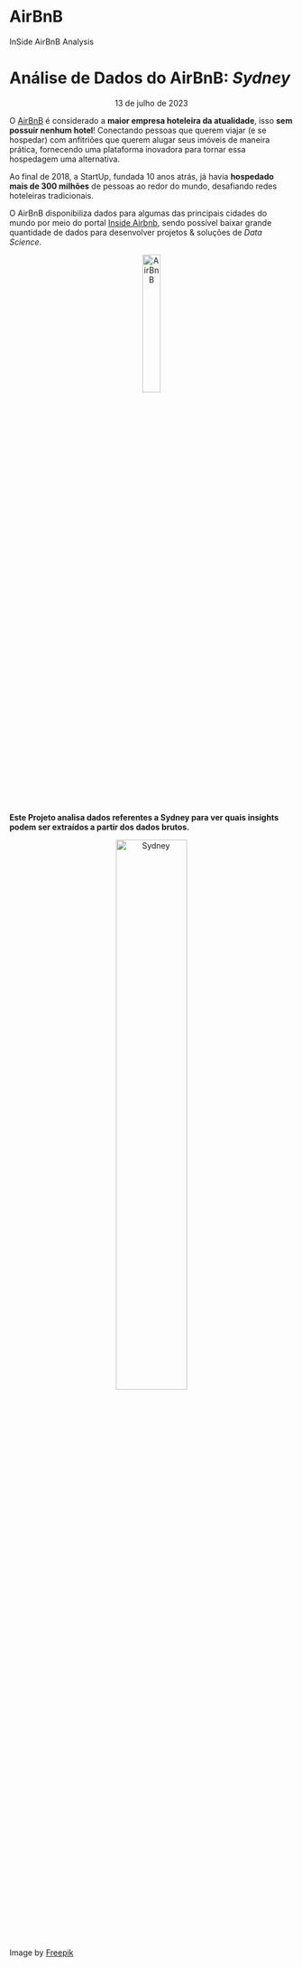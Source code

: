 # AirBnB
InSide AirBnB Analysis

# Análise de Dados do AirBnB: *Sydney*

<p align="center">13 de julho de 2023</p>

O [AirBnB](https://www.airbnb.com/) é considerado a **maior empresa hoteleira da atualidade**, isso **sem possuir nenhum hotel**! Conectando pessoas que querem viajar (e se hospedar) com anfitriões que querem alugar seus imóveis de maneira prática, fornecendo uma plataforma inovadora para tornar essa hospedagem uma alternativa.

Ao final de 2018, a StartUp, fundada 10 anos atrás, já havia **hospedado mais de 300 milhões** de pessoas ao redor do mundo, desafiando redes hoteleiras tradicionais.

O AirBnB disponibiliza dados para algumas das principais cidades do mundo por meio do portal [Inside Airbnb](http://insideairbnb.com/get-the-data.html), sendo possível baixar grande quantidade de dados para desenvolver projetos & soluções de *Data Science*.

<p align="center"><img alt="AirBnB" width="25%" src="https://www.area360.com.au/wp-content/uploads/2017/09/airbnb-logo.jpg"></p>

**Este Projeto analisa dados referentes a Sydney para ver quais insights podem ser extraídos a partir dos dados brutos.**

<p align="center">
  <img alt="Sydney" width="50%" src="https://img.freepik.com/free-vector/skyline-sydney_23-2147769567.jpg">

Image by <a href="https://www.freepik.com/free-vector/skyline-sydney_1842677.htm#query=sydney&position=19&from_view=search&track=sph">Freepik</a></p>
